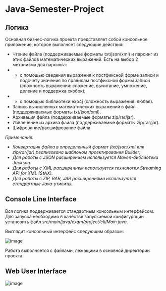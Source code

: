 # Java-Semester-Project
## Логика
Основная бизнес-логика проекта представляет собой консольное приложение, которое выполняет следующие действия:
* Чтение файла (поддерживаемые форматы txt/json/xml) и парсинг из этих файлов математических выражений. Есть на выбор 2 механизма для парсинга: 
* * с помощью сведения выражения к постфиксной форме записи и подсчету значения по правилам постфиксной формы записи (сложность выражения: сложение, вычитание, умножение, деление и поддержка скобок);
* * с помощью библиотеки exp4j (сложность выражения: любая).
* Запись вычисленных математических выражений в файл (поддерживаемые форматы txt/json/xml).
* Архивация файла (поддерживаемые форматы zip/rar/jar).
* Извлечение из архива файла (поддерживаемые форматы zip/rar/jar).
* Шифрование/расшифрование файла.

_Примечания:_
* _Конвертация файла в определенный формат (txt/json/xml или zip/rar/jar) реализована шаблоном проектирования Builder;_
* _Для работы с JSON расширением используется Maven-библиотека Jackson._
* _Для работы с XML расширением используется технология Streaming API for XML (StAX)._
* _Для работы с ZIP, RAR, JAR расширениями используются стандартные Java-утилиты._

## Console Line Interface
Вся логика поддерживается стандартным консольным интерфейсом. Для запуска необходимо в качестве запускаемой конфигурации установить файл _src/main/java/exam/project/cli/Main.java_. 

Выглядит консольный интерфейс следующим образом:

![image](https://user-images.githubusercontent.com/93089691/213317731-1ec399f6-0300-48b9-8e88-6e28b1a7e153.png)

Работа выполняется с файлами, лежащими в основной директории проекта.

## Web User Interface

![image](https://user-images.githubusercontent.com/93089691/213468631-77fe9dae-96ed-4514-9fd1-568485241b93.png)
